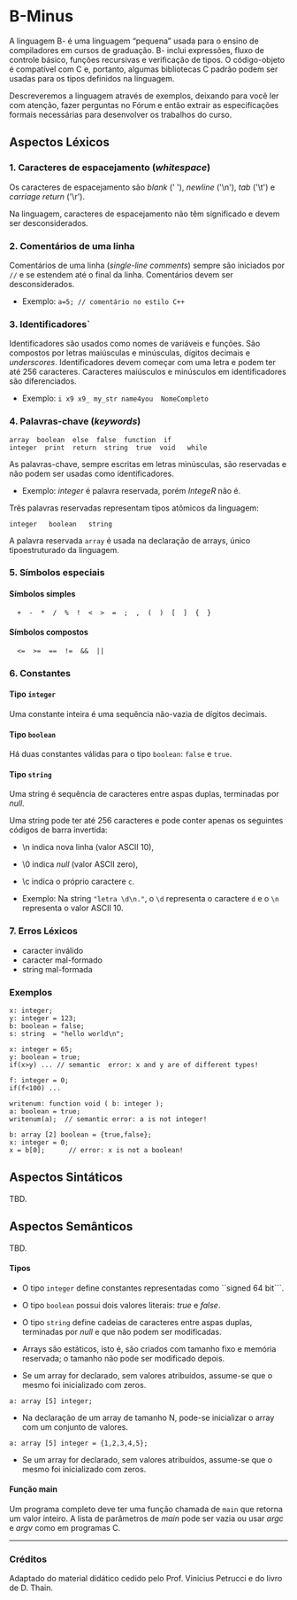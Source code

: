 # B-Minus

A linguagem B- é uma linguagem “pequena” usada para o ensino de compiladores em cursos de graduação. 
B- inclui expressões, fluxo de controle básico, funções recursivas e 
verificação de tipos. O código-objeto é compatível com C e, portanto, 
algumas bibliotecas C padrão podem ser usadas para os tipos definidos na linguagem.

Descreveremos a linguagem através de exemplos, deixando para você ler com atenção, fazer perguntas no Fórum e então extrair as especificações formais necessárias para desenvolver os trabalhos do curso.

## Aspectos Léxicos

### 1. Caracteres de espacejamento (_whitespace_)

Os caracteres de espacejamento são _blank_ (' '), _newline_ ('\n'),  _tab_ ('\t') e _carriage return_ ('\r').

Na linguagem, caracteres de espacejamento não têm significado e devem ser desconsiderados.

### 2. Comentários de uma linha

Comentários de uma linha (_single-line comments_) sempre são iniciados por ```//``` e se estendem até o final da linha.
Comentários devem ser desconsiderados.

- Exemplo: ```a=5; // comentário no estilo C++```

### 3. Identificadores`

Identificadores são usados como nomes de variáveis e funções. 
São compostos por letras maiúsculas e minúsculas, dígitos decimais e _underscores_.
Identificadores devem começar com uma letra e podem ter até 256 caracteres.
Caracteres maiúsculos e minúsculos em identificadores são diferenciados.

- Exemplo: ```i x9 x9_ my_str name4you  NomeCompleto```

### 4. Palavras-chave (_keywords_)

```
array  boolean  else  false  function  if
integer  print  return  string  true  void   while
``` 

As palavras-chave, sempre escritas em letras minúsculas, são reservadas 
e não podem ser usadas como identificadores. 

- Exemplo: _integer_ é palavra reservada, porém  _IntegeR_ não é.

Três palavras reservadas representam tipos atômicos da linguagem:

```
integer   boolean   string
```

A palavra reservada ```array``` é usada na declaração de arrays, único tipoestruturado da linguagem.

### 5. Símbolos especiais

#### Símbolos simples

```
  +  -  *  /  %  !  <  >  =  ;  ,  (  )  [  ]  {  } 
```

#### Símbolos compostos

```
  <=  >=  ==  !=  &&  ||
```

### 6. Constantes 

#### Tipo ```integer```

Uma constante inteira é uma sequência não-vazia de dígitos decimais.

#### Tipo ```boolean```

Há duas constantes válidas para o tipo ```boolean```: ```false``` e ```true```.

#### Tipo ```string```

Uma string é sequência de caracteres entre aspas duplas, terminadas por _null_.

Uma string pode ter até 256 caracteres e pode conter apenas os seguintes
códigos de barra invertida:

- \n indica nova linha (valor ASCII 10),
- \0 indica _null_ (valor ASCII zero),
- \c indica o próprio caractere ```c```.

- Exemplo: Na string ```"letra \d\n."```, o ```\d``` 
representa o caractere ```d``` e o ```\n``` representa o valor ASCII 10.


### 7. Erros Léxicos

- caracter inválido 
- caracter mal-formado
- string mal-formada

### Exemplos

```
x: integer;
y: integer = 123;
b: boolean = false;
s: string  = "hello world\n";
```

```
x: integer = 65;
y: boolean = true;
if(x>y) ... // semantic  error: x and y are of different types!
```

```
f: integer = 0;
if(f<100) ...  
```

```
writenum: function void ( b: integer );
a: boolean = true;
writenum(a);  // semantic error: a is not integer!
```

```
b: array [2] boolean = {true,false};
x: integer = 0;
x = b[0];      // error: x is not a boolean!
```

## Aspectos Sintáticos

TBD.

## Aspectos Semânticos 

TBD.

#### Tipos

- O tipo ```integer``` define constantes representadas como ``signed 64 bit```.
- O tipo ```boolean``` possui dois valores literais: _true_ e _false_.
- O tipo ```string``` define cadeias de caracteres entre aspas duplas, terminadas por _null_ e  que não podem ser modificadas.

- Arrays são estáticos, isto é, são criados com tamanho fixo e memória reservada; o tamanho não pode ser modificado depois.

- Se um array for declarado, sem valores atribuídos, assume-se que o mesmo foi inicializado com zeros.

``` a: array [5] integer; ```

- Na declaração de um array de tamanho N, pode-se inicializar o array com um conjunto de valores.

``` a: array [5] integer = {1,2,3,4,5}; ```

- Se um array for declarado, sem valores atribuídos, assume-se que o mesmo foi inicializado com zeros.

#### Função main


Um programa completo deve ter uma função chamada de ```main``` que retorna um valor inteiro. 
A lista de parâmetros de _main_ pode ser vazia ou usar _argc_ e _argv_ 
como em programas C. 

-----

### Créditos

Adaptado do material didático cedido pelo Prof. Vinicius Petrucci e 
do livro de D. Thain.

